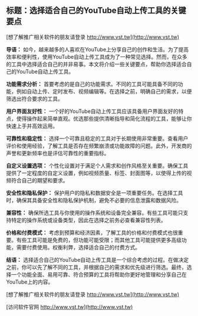 ## **标题：选择适合自己的YouTube自动上传工具的关键要点**

[想了解推广相关软件的朋友请登录 http://www.vst.tw](http://www.vst.tw)

**导语：**
如今，越来越多的人喜欢在YouTube上分享自己的创作和生活。为了提高效率和便利性，使用YouTube自动上传工具成为了一种常见选择。然而，在众多的工具中选择适合自己的并非易事。本文将介绍一些关键要点，帮助你选择适合自己的YouTube自动上传工具。

**功能需求分析：**
首要考虑的是自己的功能需求。不同的工具可能具备不同的功能，例如自动上传、定时发布、视频编辑等。在选择之前，明确自己的需求，以便筛选出符合要求的工具。

**用户界面友好性：**
一个好的YouTube自动上传工具应该具备用户界面友好的特点，使得操作起来简单直观。优选那些提供清晰指导和简化流程的工具，能够让你快速上手并高效运用。

**可靠性和稳定性：**
选择一个可靠且稳定的工具对于长期使用非常重要。查看用户评价和使用经验，了解工具是否存在频繁崩溃或功能故障的问题。此外，开发商的声誉和更新频率也是评估可靠性的重要指标。

**自定义设置选项：**
个性化设置对于满足个人需求和创作风格至关重要。确保工具提供了一定程度的自定义设置，例如视频质量、标签、封面图等，以使得上传的视频符合自己的期望和要求。

**安全性和隐私保护：**
保护用户的隐私和数据安全是一项重要任务。在选择工具时，确保其具备安全性和隐私保护机制，避免不必要的信息泄露和数据风险。

**兼容性：**
确保所选工具与你使用的操作系统和设备完全兼容。有些工具可能只支持特定的操作系统或设备类型，因此在选择之前务必查看兼容性列表。

**价格和付费模式：**
考虑到预算和经济因素，了解工具的价格和付费模式也很重要。有些工具可能是免费的，但功能可能受限；而其他工具可能提供更多高级功能，需要付费使用。权衡利弊，选择适合自己的付费方式。

**结语：**
选择适合自己的YouTube自动上传工具是一个综合考虑的过程。在做决定之前，你可以先了解不同的工具，并根据自己的需求和优先级进行筛选。最终，选择一个功能全面、易用可靠、符合预算的工具将帮助你更好地管理和分享自己在YouTube上的内容。

[想了解推广相关软件的朋友请登录 http://www.vst.tw](http://www.vst.tw)


[访问软件官网 http://www.vst.tw](http://www.vst.tw)
